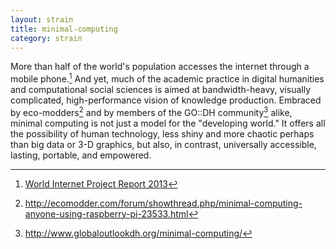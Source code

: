 ```yaml
---
layout: strain
title: minimal-computing
category: strain
---
```


<!-- A 75-100 word paragraph describing the motivation behind these projects -->
More than half of the world's population accesses the internet through a mobile phone.[^1] And yet, much of the academic practice in digital humanities and computational social sciences is aimed at bandwidth-heavy, visually complicated, high-performance vision of knowledge production. Embraced by eco-modders[^2] and by members of the GO::DH community[^3] alike, minimal computing is not just a model for the "developing world." It offers all the possibility of human technology, less shiny and more chaotic perhaps than big data or 3-D graphics, but also, in contrast, universally accessible, lasting, portable, and empowered.


[^1]: [World Internet Project Report 2013](http://www.worldinternetproject.net/?pg=reports#reports)
[^2]: <http://ecomodder.com/forum/showthread.php/minimal-computing-anyone-using-raspberry-pi-23533.html>
[^3]: <http://www.globaloutlookdh.org/minimal-computing/>
